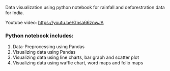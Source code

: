 Data visualization using python notebook for rainfall and deforestration data for India.

Youtube video:
https://youtu.be/Gnsa66znwJA

### Python notebook includes:
1. Data-Preprocessing using Pandas
2. Visualizing data using Pandas
3. Visualizing data using line charts, bar graph and scatter plot
4. Visualizing data using waffle chart, word maps and folio maps

